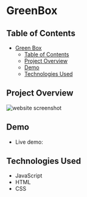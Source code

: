 # GreenBox

## Table of Contents

- [Green Box](#greenbox)
  - [Table of Contents](#table-of-contents)
  - [Project Overview](#project-overview)
  - [Demo](#demo)
  - [Technologies Used](#technologies-used)


## Project Overview



![website screenshot]()

## Demo

- Live demo: []()

## Technologies Used
  * JavaScript
  * HTML
  * CSS